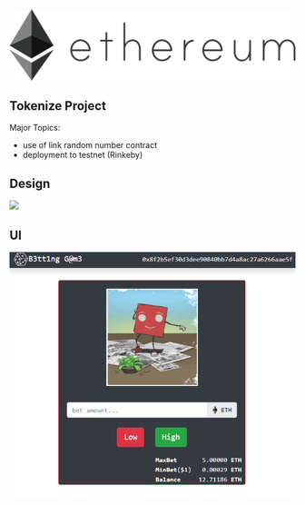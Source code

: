 ![](public/eth.png)
##
## Tokenize Project
Major Topics:
- use of link random number contract
- deployment to testnet (Rinkeby)

## Design

![](public/chart.png)

## UI

![](public/UI.png)
